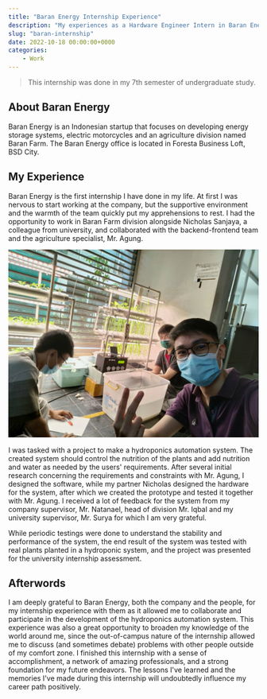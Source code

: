 ```yaml
---
title: "Baran Energy Internship Experience"
description: "My experiences as a Hardware Engineer Intern in Baran Energy."
slug: "baran-internship"
date: 2022-10-18 00:00:00+0000
categories:
    - Work
---
```


> This internship was done in my 7th semester of undergraduate study.

## About Baran Energy

Baran Energy is an Indonesian startup that focuses on developing energy storage systems, electric motorcycles and an agriculture division named Baran Farm. The Baran Energy office is located in Foresta Business Loft, BSD City.

## My Experience

Baran Energy is the first internship I have done in my life. At first I was nervous to start working at the company, but the supportive environment and the warmth of the team quickly put my apprehensions to rest. I had the opportunity to work in Baran Farm division alongside Nicholas Sanjaya, a colleague from university, and collaborated with the backend-frontend team and the agriculture specialist, Mr. Agung.

![One of the many research performed in the internship. From left to right: Mr. Agung, Nicholas and me](baran-internship.jpg)

I was tasked with a project to make a hydroponics automation system. The created system should control the nutrition of the plants and add nutrition and water as needed by the users' requirements. After several initial research concerning the requirements and constraints with Mr. Agung, I designed the software, while my partner Nicholas designed the hardware for the system, after which we created the prototype and tested it together with Mr. Agung. I received a lot of feedback for the system from my company supervisor, Mr. Natanael, head of division Mr. Iqbal and my university supervisor, Mr. Surya for which I am very grateful. 

While periodic testings were done to understand the stability and performance of the system, the end result of the system was tested with real plants planted in a hydroponic system, and the project was presented for the university internship assessment.

## Afterwords

I am deeply grateful to Baran Energy, both the company and the people, for my internship experience with them as it allowed me to collaborate and participate in the development of the hydroponics automation system. This experience was also a great opportunity to broaden my knowledge of the world around me, since the out-of-campus nature of the internship allowed me to discuss (and sometimes debate) problems with other people outside of my comfort zone. I finished this internship with a sense of accomplishment, a network of amazing professionals, and a strong foundation for my future endeavors. The lessons I've learned and the memories I've made during this internship will undoubtedly influence my career path positively.
